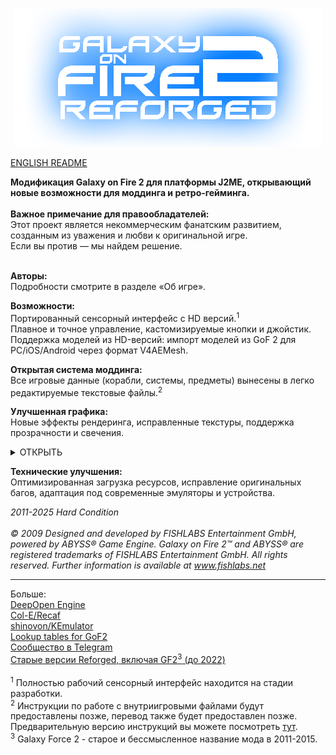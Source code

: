 <p align="center">
  <img src="github/logo.png"/>
</p>

[ENGLISH README](README_EN.md)

<b>Модификация Galaxy on Fire 2 для платформы J2ME, открывающий новые возможности для моддинга и ретро-гейминга.</b>
<br><br><b>Важное примечание для правообладателей:</b>
<br>Этот проект является некоммерческим фанатским развитием, созданным из уважения и любви к оригинальной игре.
<br>Если вы против — мы найдем решение.

<br><b>Авторы:</b>
<br>Подробности смотрите в разделе «Об игре».

<b>Возможности:</b>
<br>Портированный сенсорный интерфейс с HD версий.<sup>1</sup>
<br>Плавное и точное управление, кастомизируемые кнопки и джойстик.
<br>Поддержка моделей из HD-версий: импорт моделей из GoF 2 для PC/iOS/Android через формат V4AEMesh.

<b>Открытая система моддинга:</b>
<br>Все игровые данные (корабли, системы, предметы) вынесены в легко редактируемые текстовые файлы.<sup>2</sup>

<b>Улучшенная графика:</b>
<br>Новые эффекты рендеринга, исправленные текстуры, поддержка прозрачности и свечения.
<p align="center">
<details>
<summary>ОТКРЫТЬ</summary>

___

  <img src="github/screen1.png"/>
  <img src="github/screen2.png"/>
  <img src="github/screen3.png"/>

___
  </details>
</p>

<b>Технические улучшения:</b>
<br>Оптимизированная загрузка ресурсов, исправление оригинальных багов, адаптация под современные эмуляторы и устройства.

<i>2011-2025 Hard Condition</i>
<br><br><i>© 2009 Designed and developed by FISHLABS Entertainment GmbH, powered by ABYSS® Game
Engine. Galaxy on Fire 2™ and ABYSS® are registered trademarks of FISHLABS
Entertainment GmbH. All rights reserved. Further information is available at www.fishlabs.net</i>

---
Больше:\
[DeepOpen Engine](https://github.com/BaalNetbek/DeepOpen)\
 [Col-E/Recaf](https://github.com/Col-E/Recaf)\
 [shinovon/KEmulator](https://github.com/shinovon/KEmulator)\
 [Lookup tables for GoF2](https://docs.google.com/spreadsheets/u/1/d/e/2PACX-1vRjJFtnrG9-7vdqHtHtPCu0Tg7C-1A89lxo434_7fgEguS9I6O1u3wcRmoWnHEhgUP2Mbd9EMIzAPJA/pubhtml#)\
 [Сообщество в Telegram](https://t.me/HardCondition)\
 [Старые версии Reforged, включая GF2<sup>3</sup> (до 2022)](https://drive.google.com/drive/folders/198TUt7ERvaK7kdShcHvn_otm48rbBnKV?usp=drive_link)
 <br><br><sup>1</sup> Полностью рабочий сенсорный интерфейс находится на стадии разработки.
 <br><sup>2</sup> Инструкции по работе с внутриигровыми файлами будут предоставлены позже, перевод также будет предоставлен позже. Предварительную версию инструкций вы можете посмотреть [тут](github/Engine_instructions_alpha.pdf).
 <br><sup>3</sup> Galaxy Force 2 - старое и бессмысленное название мода в 2011-2015.
